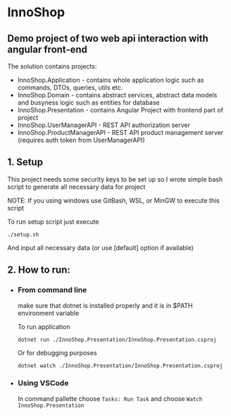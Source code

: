# InnoShop

## Demo project of two web api interaction with angular front-end

The solution contains projects:
* InnoShop.Application - contains whole application logic such as commands, DTOs, queries, utils etc.
* InnoShop.Domain - contains abstract services, abstract data models and busyness logic such as entities for database
* InnoShop.Presentation - contains Angular Project with frontend part of project
* InnoShop.UserManagerAPI - REST API authorization server
* InnoShop.ProductManagerAPI - REST API product management server
(requires auth token from UserManagerAPI)

## 1. Setup

This project needs some security keys to be set up so I wrote simple bash script to generate all necessary data for project

NOTE: If you using windows use GitBash, WSL, or MinGW to execute this script

To run setup script just execute 

```shell
./setup.sh
```

And input all necessary data (or use \[default\] option if available)

## 2. How to run:
* ### From command line

  make sure that dotnet is installed properly and it is in $PATH environment variable

  To run application
  ```shell
  dotnet run ./InnoShop.Presentation/InnoShop.Presentation.csproj
  ```
  
  Or for debugging purposes
  ```shell
  dotnet watch ./InnoShop.Presentation/InnoShop.Presentation.csproj
  ```

* ### Using VSCode

  In command pallette choose `Tasks: Run Task` and choose `Watch InnoShop.Presentation`